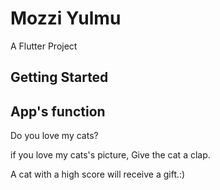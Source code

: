 # Mozzi Yulmu

A Flutter Project

## Getting Started

## App's function

Do you love my cats?

if you love my cats's picture, Give the cat a clap.

A cat with a high score will receive a gift.:)
